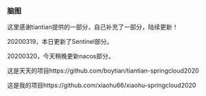 ### 脑图

这里感谢tiantian提供的一部分，自己补充了一部分，陆续更新！

20200319，本日更新了Sentinel部分。

20200320，今天稍晚更新nacos部分。

这是天天的项目https://github.com/boytian/tiantian-springcloud2020

这是我的项目https://github.com/xiaohu66/xiaohu-springcloud2020